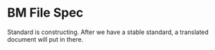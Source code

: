 # BM File Spec

Standard is constructing. After we have a stable standard, a translated document will put in there.